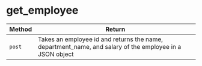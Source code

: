 # get_employee
| **Method** | **Return** | 
| ----------- | ----------- |
| `post` | Takes an employee id and returns the name, department_name, and salary of the employee in a JSON object |

